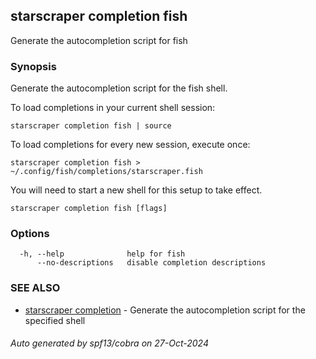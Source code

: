 ## starscraper completion fish

Generate the autocompletion script for fish

### Synopsis

Generate the autocompletion script for the fish shell.

To load completions in your current shell session:

	starscraper completion fish | source

To load completions for every new session, execute once:

	starscraper completion fish > ~/.config/fish/completions/starscraper.fish

You will need to start a new shell for this setup to take effect.


```
starscraper completion fish [flags]
```

### Options

```
  -h, --help              help for fish
      --no-descriptions   disable completion descriptions
```

### SEE ALSO

* [starscraper completion](starscraper_completion.md)	 - Generate the autocompletion script for the specified shell

###### Auto generated by spf13/cobra on 27-Oct-2024

